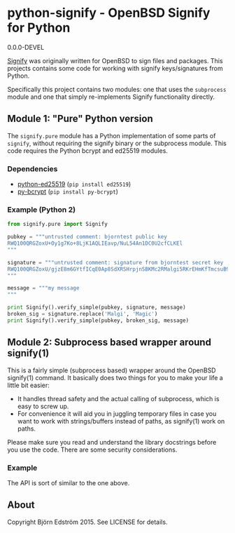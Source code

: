 # python-signify - OpenBSD Signify for Python

0.0.0-DEVEL

[Signify](http://www.tedunangst.com/flak/post/signify) was originally written for OpenBSD to sign files and packages. This projects contains some code for working with signify keys/signatures from Python.

Specifically this project contains two modules: one that uses the `subprocess` module and one that simply re-implements Signify functionality directly.

## Module 1: "Pure" Python version

The `signify.pure` module has a Python implementation of some parts of `signify`, without requiring the signify binary or the subprocess module. This code requires the Python bcrypt and ed25519 modules.

### Dependencies

- [python-ed25519](https://github.com/warner/python-ed25519]) (`pip install ed25519`)
- [py-bcrypt](py-bcrypt) (`pip install py-bcrypt`)

### Example (Python 2)

```python
from signify.pure import Signify

pubkey = """untrusted comment: bjorntest public key
RWQ100QRGZoxU+Oy1g7Ko+8LjK1AQLIEavp/NuL54An1DC0U2cfCLKEl
"""

signature = """untrusted comment: signature from bjorntest secret key
RWQ100QRGZoxU/gjzE8m6GYtfICqE0Ap8SdXRSHrpjnSBKMc2RMalgi5RKrEHmKfTmcsuB9ZzDCo6K6sYEqaEcEnnAFa0zCewAg=
"""

message = """my message
"""

print Signify().verify_simple(pubkey, signature, message)
broken_sig = signature.replace('Malgi', 'Magic')
print Signify().verify_simple(pubkey, broken_sig, message)
```

## Module 2: Subprocess based wrapper around signify(1)

This is a fairly simple (subprocess based) wrapper around the OpenBSD signify(1) command. It basically does two things for you to make your life a little bit easier:

- It handles thread safety and the actual calling of subprocess, which is easy to screw up.
- For convenience it will aid you in juggling temporary files in case you want to work with strings/buffers instead of paths, as signify(1) work on paths.

Please make sure you read and understand the library docstrings before you use the code. There are some security considerations.

### Example

The API is sort of similar to the one above.

## About

Copyright Björn Edström 2015. See LICENSE for details.
